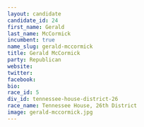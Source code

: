 ```yaml
---
layout: candidate
candidate_id: 24
first_name: Gerald
last_name: McCormick
incumbent: true
name_slug: gerald-mccormick
title: Gerald McCormick
party: Republican
website: 
twitter: 
facebook: 
bio: 
race_id: 5
div_id: tennessee-house-district-26
race_name: Tennessee House, 26th District
image: gerald-mccormick.jpg
---
```

